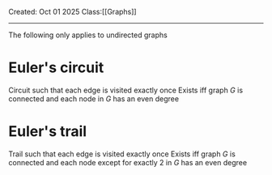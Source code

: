 Created: Oct 01 2025
Class:[[Graphs]] 
- - -
The following only applies to undirected graphs
# Euler's circuit
Circuit such that each edge is visited exactly once
Exists iff graph $G$ is connected and each node in $G$ has an even degree

# Euler's trail
Trail such that each edge is visited exactly once
Exists iff graph $G$ is connected and each node except for exactly 2 in $G$ has an even degree